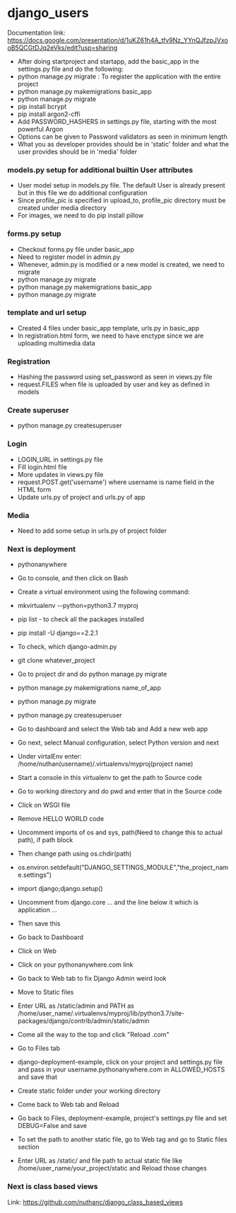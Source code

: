 # django_users

Documentation link: https://docs.google.com/presentation/d/1uKZ61h4A_tfv9Nz_YYnQJfzpJVxooB5QCGtDJq2eVks/edit?usp=sharing

* After doing startproject and startapp, add the basic_app in the settings.py file and do the following:
* python manage.py migrate : To register the application with the entire project
* python manage.py makemigrations basic_app
* python manage.py migrate 
* pip install bcrypt
* pip install argon2-cffi
* Add PASSWORD_HASHERS in settings.py file, starting with the most powerful Argon
* Options can be given to Password validators as seen in minimum length
* What you as developer provides should be in 'static' folder and what the user provides should be in 'media' folder

### models.py setup for additional builtin User attributes
* User model setup in models.py file. The default User is already present but in this file we do additional configuration
* Since profile_pic is specified in upload_to, profile_pic directory must be created under media directory
* For images, we need to do pip install pillow

### forms.py setup
* Checkout forms.py file under basic_app 
* Need to register model in admin.py
* Whenever, admin.py is modified or a new model is created, we need to migrate
* python manage.py migrate
* python manage.py makemigrations basic_app
* python manage.py migrate

### template and url setup 
* Created 4 files under basic_app template, urls.py in basic_app
* In registration.html form, we need to have enctype since we are uploading multimedia data

### Registration
* Hashing the password using set_password as seen in views.py file
* request.FILES when file is uploaded by user and key as defined in models

### Create superuser
* python manage.py createsuperuser

### Login
* LOGIN_URL in settings.py file
* Fill login.html file
* More updates in views.py file 
* request.POST.get('username') where username is name field in the HTML form
* Update urls.py of project and urls.py of app

### Media
* Need to add some setup in urls.py of project folder

### Next is deployment
* pythonanywhere
* Go to console, and then click on Bash
* Create a virtual environment using the following command:
* mkvirtualenv --python=python3.7 myproj
* pip list - to check all the packages installed
* pip install -U django==2.2.1
* To check, which django-admin.py
* git clone whatever_project
* Go to project dir and do python manage.py migrate
* python manage.py makemigrations name_of_app
* python manage.py migrate
* python manage.py createsuperuser
* Go to dashboard and select the Web tab and Add a new web app
* Go next, select Manual configuration, select Python version and next
* Under virtalEnv enter: /home/nuthan(username)/.virtualenvs/myproj(project name)
* Start a console in this virtualenv to get the path to Source code 
* Go to working directory and do pwd and enter that in the Source code 
* Click on WSGI file

* Remove HELLO WORLD code
* Uncomment imports of os and sys, path(Need to change this to actual path), if path block
* Then change path using os.chdir(path)
* os.environ.setdefault("DJANGO_SETTINGS_MODULE","the_project_name.settings")
* import django;django.setup()
* Uncomment from django.core ... and the line below it which is application ...
* Then save this
* Go back to Dashboard
* Click on Web
* Click on your pythonanywhere.com link
* Go back to Web tab to fix Django Admin weird look
* Move to Static files
* Enter URL as /static/admin and PATH as /home/user_name/.virtualenvs/myproj/lib/python3.7/site-packages/django/contrib/admin/static/admin
* Come all the way to the top and click "Reload .com"
* Go to Files tab
* django-deployment-example, click on your project and settings.py file and pass in your username.pythonanywhere.com in ALLOWED_HOSTS and save that
* Create static folder under your working directory
* Come back to Web tab and Reload 
* Go back to Files, deployment-example, project's settings.py file and set DEBUG=False and save
* To set the path to another static file, go to Web tag and go to Static files section
* Enter URL as /static/ and file path to actual static file like /home/user_name/your_project/static and Reload those changes

### Next is class based views
Link: https://github.com/nuthanc/django_class_based_views